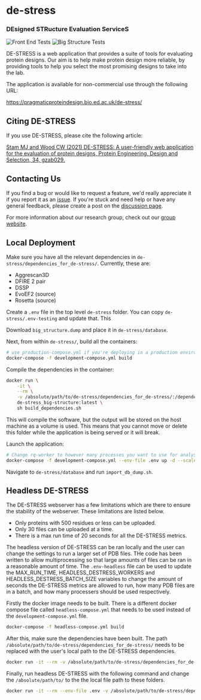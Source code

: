 # de-stress
### DEsigned STRucture Evaluation ServiceS

![Front End Tests](https://github.com/wells-wood-research/de-stress/workflows/Front%20End%20Tests/badge.svg)
![Big Structure Tests](https://github.com/wells-wood-research/de-stress/workflows/Big%20Structure%20Tests/badge.svg)

DE-STRESS is a web application that provides a suite of tools for evaluating protein
designs. Our aim is to help make protein design more reliable, by providing tools to
help you select the most promising designs to take into the lab.

The application is available for non-commercial use through the following URL:

https://pragmaticproteindesign.bio.ed.ac.uk/de-stress/

## Citing DE-STRESS

If you use DE-STRESS, please cite the following article:

[Stam MJ and Wood CW (2021) DE-STRESS: A user-friendly web application for the evaluation of protein designs, Protein Engineering, Design and Selection, 34, gzab029.](https://academic.oup.com/peds/article/doi/10.1093/protein/gzab029/6462357)

## Contacting Us

If you find a bug or would like to request a feature, we'd really appreciate it if you
report it as an [issue](https://github.com/wells-wood-research/de-stress/issues). If
you're stuck and need help or have any general feedback, please create a post on the
[discussion page](https://github.com/wells-wood-research/de-stress/discussions).

For more information about our research group, check out our
[group website](https://www.wellswoodresearchgroup.com).

## Local Deployment

Make sure you have all the relevant dependencies in
`de-stress/dependencies_for_de-stress/`. Currently, these are:

* Aggrescan3D
* DFIRE 2 pair
* DSSP
* EvoEF2 (source)
* Rosetta (source)

Create a `.env` file in the top level `de-stress` folder. You can copy
`de-stress/.env-testing` and update that. This 

Download `big_structure.dump` and place it in `de-stress/database`.

Next, from within `de-stress/`, build all the containers:

```bash
# use production-compose.yml if you're deploying in a production environment
docker-compose -f development-compose.yml build
```

Compile the dependencies in the container:

```bash
docker run \
    -it \
    --rm \
    -v /absolute/path/to/de-stress/dependencies_for_de-stress/:/dependencies_for_de-stress \
    de-stress_big-structure:latest \
    sh build_dependencies.sh
```

This will compile the software, but the output will be stored on the host machine as a
volume is used. This means that you cannot move or delete this folder while the
application is being served or it will break.

Launch the application:

```bash
# Change rq-worker to however many processes you want to use for analysis
docker-compose -f development-compose.yml --env-file .env up -d --scale rq-worker=4
```

Navigate to `de-stress/database` and run `import_db_dump.sh`.

## Headless DE-STRESS

The DE-STRESS webserver has a few limitations which are there to ensure the stability of the webserver. These limitations are listed below. 

* Only proteins with 500 residues or less can be uploaded.
* Only 30 files can be uploaded at a time.
* There is a max run time of 20 seconds for all the DE-STRESS metrics.

The headless version of DE-STRESS can be ran locally and the user can change the settings to run a larger set of PDB files. THe code has been written to allow multiprocessing so that large amounts of files can be ran in a reasonable amount of time. The `.env-headless` file can be used to update the MAX_RUN_TIME, HEADLESS_DESTRESS_WORKERS and HEADLESS_DESTRESS_BATCH_SIZE variables to change the amount of seconds the DE-STRESS metrics are allowed to run, how many PDB files are in a batch, and how many processers should be used respectively. 

Firstly the docker image needs to be built. There is a different docker compose file called `headless-compose.yml` that needs to be used instead of the `development-compose.yml` file.  

```bash 
docker-compose -f headless-compose.yml build
```

After this, make sure the dependencies have been built. The path `/absolute/path/to/de-stress/dependencies_for_de-stress/` needs to be replaced with the user's local path to the DE-STRESS dependencies. 

```bash
docker run -it --rm -v /absolute/path/to/de-stress/dependencies_for_de-stress/:/dependencies_for_de-stress de-stress_big-structure:latest sh build_dependencies.sh
```

Finally, run headless DE-STRESS with the following command and change the `/absolute/path/to/` to the the local file path to these folders. 

```bash
docker run -it --rm --env-file .env -v /absolute/path/to/de-stress/dependencies_for_de-stress/:/dependencies_for_de-stress -v /absolute/path/to/input_path/:/input_path de-stress_big-structure:latest poetry run headless_destress /input_path